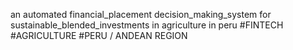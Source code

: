 an automated financial_placement decision_making_system for sustainable_blended_investments in agriculture in peru
#FINTECH  #AGRICULTURE #PERU / ANDEAN REGION
